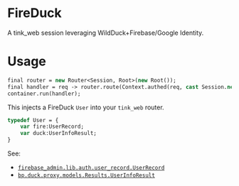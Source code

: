 # FireDuck

A tink_web session leveraging WildDuck+Firebase/Google Identity.

# Usage

```haxe
final router = new Router<Session, Root>(new Root());
final handler = req -> router.route(Context.authed(req, cast Session.new)).recover(OutgoingResponse.reportError);
container.run(handler);
```

This injects a FireDuck `User` into your `tink_web` router.
```haxe
typedef User = {
    var fire:UserRecord;
    var duck:UserInfoResult;
}
```

See:
- [`firebase_admin.lib.auth.user_record.UserRecord`](https://github.com/piboistudios/firebase-admin/blob/master/firebase_admin/lib/auth/user_record/UserRecord.hx)
- [`bp.duck.proxy.models.Results.UserInfoResult`](https://github.com/Brave-Pi/bp_duck/blob/45379ff50a29f00337a010b785eea4a94f7d56d0/src/bp/duck/proxy/models/Results.hx#L60)